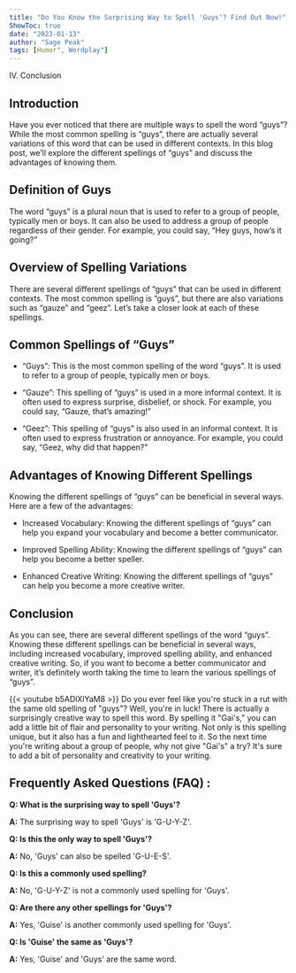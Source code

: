 ```yaml
---
title: "Do You Know the Surprising Way to Spell 'Guys'? Find Out Now!"
ShowToc: true 
date: "2023-01-13"
author: "Sage Peak" 
tags: [Humor", Wordplay"]
---
```

IV. Conclusion

## Introduction

Have you ever noticed that there are multiple ways to spell the word “guys”? While the most common spelling is “guys”, there are actually several variations of this word that can be used in different contexts. In this blog post, we’ll explore the different spellings of “guys” and discuss the advantages of knowing them. 

## Definition of Guys

The word “guys” is a plural noun that is used to refer to a group of people, typically men or boys. It can also be used to address a group of people regardless of their gender. For example, you could say, “Hey guys, how’s it going?” 

## Overview of Spelling Variations

There are several different spellings of “guys” that can be used in different contexts. The most common spelling is “guys”, but there are also variations such as “gauze” and “geez”. Let’s take a closer look at each of these spellings. 

## Common Spellings of “Guys”

* “Guys”: This is the most common spelling of the word “guys”. It is used to refer to a group of people, typically men or boys. 

* “Gauze”: This spelling of “guys” is used in a more informal context. It is often used to express surprise, disbelief, or shock. For example, you could say, “Gauze, that’s amazing!” 

* “Geez”: This spelling of “guys” is also used in an informal context. It is often used to express frustration or annoyance. For example, you could say, “Geez, why did that happen?” 

## Advantages of Knowing Different Spellings

Knowing the different spellings of “guys” can be beneficial in several ways. Here are a few of the advantages: 

* Increased Vocabulary: Knowing the different spellings of “guys” can help you expand your vocabulary and become a better communicator. 

* Improved Spelling Ability: Knowing the different spellings of “guys” can help you become a better speller. 

* Enhanced Creative Writing: Knowing the different spellings of “guys” can help you become a more creative writer. 

## Conclusion

As you can see, there are several different spellings of the word “guys”. Knowing these different spellings can be beneficial in several ways, including increased vocabulary, improved spelling ability, and enhanced creative writing. So, if you want to become a better communicator and writer, it’s definitely worth taking the time to learn the various spellings of “guys”.

{{< youtube b5ADlXlYaM8 >}} 
Do you ever feel like you're stuck in a rut with the same old spelling of "guys"? Well, you're in luck! There is actually a surprisingly creative way to spell this word. By spelling it "Gai's," you can add a little bit of flair and personality to your writing. Not only is this spelling unique, but it also has a fun and lighthearted feel to it. So the next time you're writing about a group of people, why not give "Gai's" a try? It's sure to add a bit of personality and creativity to your writing.

## Frequently Asked Questions (FAQ) :
**Q: What is the surprising way to spell 'Guys'?**

**A:** The surprising way to spell 'Guys' is 'G-U-Y-Z'. 

**Q: Is this the only way to spell 'Guys'?**

**A:** No, 'Guys' can also be spelled 'G-U-E-S'. 

**Q: Is this a commonly used spelling?**

**A:** No, 'G-U-Y-Z' is not a commonly used spelling for 'Guys'. 

**Q: Are there any other spellings for 'Guys'?**

**A:** Yes, 'Guise' is another commonly used spelling for 'Guys'. 

**Q: Is 'Guise' the same as 'Guys'?**

**A:** Yes, 'Guise' and 'Guys' are the same word.





